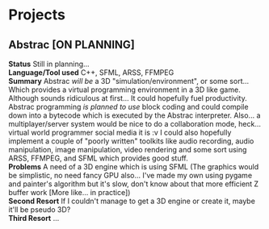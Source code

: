 # Projects

## Abstrac [ON PLANNING]
**Status** Still in planning... <br/>
**Language/Tool used** C++, SFML, ARSS, FFMPEG <br/>
**Summary** Abstrac *will be* a 3D "simulation/environment", or some sort... Which provides a virtual programming environment in a 3D like game. Although sounds ridiculous at first... It could hopefully fuel productivity. Abstrac programming *is planned to use* block coding and could compile down into a bytecode which is executed by the Abstrac interpreter. Also... a multiplayer/server system would be nice to do a collaboration mode, heck... virtual world programmer social media it is :v I could also hopefully implement a couple of "poorly written" toolkits like audio recording, audio manipulation, image manipulation, video rendering and some sort using ARSS, FFMPEG, and SFML which provides good stuff. <br/>
**Problems** A need of a 3D engine which is using SFML (The graphics would be simplistic, no need fancy GPU also... I've made my own using pygame and painter's algorithm but it's slow, don't know about that more efficient Z buffer work [More like... in practice]) <br/>
**Second Resort** If I couldn't manage to get a 3D engine or create it, maybe it'll be pseudo 3D? <br/>
**Third Resort** ... <br/>
